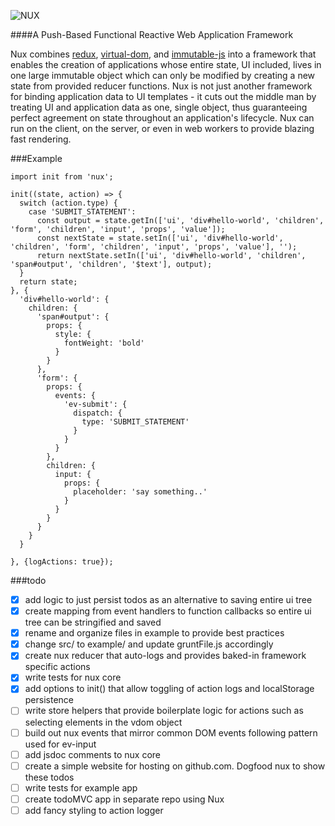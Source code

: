 ![NUX](http://i.imgur.com/vZHsn0E.png)

####A Push-Based Functional Reactive Web Application Framework

Nux combines [redux](http://redux.js.org), [virtual-dom](https://github.com/Matt-Esch/virtual-dom), and [immutable-js](http://redux.js.org) into a framework that enables the creation of applications whose entire state, UI included, lives in one large immutable object which can only be modified by creating a new state from provided reducer functions. Nux is not just another framework for binding application data to UI templates - it cuts out the middle man by treating UI and application data as one, single object, thus guaranteeing perfect agreement on state throughout an application's lifecycle. Nux can run on the client, on the server, or even in web workers to provide blazing fast rendering.

###Example

```
import init from 'nux';

init((state, action) => {
  switch (action.type) {
    case 'SUBMIT_STATEMENT':
      const output = state.getIn(['ui', 'div#hello-world', 'children', 'form', 'children', 'input', 'props', 'value']);
      const nextState = state.setIn(['ui', 'div#hello-world', 'children', 'form', 'children', 'input', 'props', 'value'], '');
      return nextState.setIn(['ui', 'div#hello-world', 'children', 'span#output', 'children', '$text'], output);
  }
  return state;
}, {
  'div#hello-world': {
    children: {
      'span#output': {
        props: {
          style: {
            fontWeight: 'bold'
          }
        }
      },
      'form': {
        props: {
          events: {
            'ev-submit': {
              dispatch: {
                type: 'SUBMIT_STATEMENT'
              }
            }
          }
        },
        children: {
          input: {
            props: {
              placeholder: 'say something..'
            }
          }
        }
      }
    }
  }

}, {logActions: true});
```

###todo

- [x] add logic to just persist todos as an alternative to saving entire ui tree
- [x] create mapping from event handlers to function callbacks so entire ui tree can be stringified and saved
- [x] rename and organize files in example to provide best practices
- [x] change src/ to example/ and update gruntFile.js accordingly
- [x] create nux reducer that auto-logs and provides baked-in framework specific actions
- [x] write tests for nux core
- [x] add options to init() that allow toggling of action logs and localStorage persistence
- [ ] write store helpers that provide boilerplate logic for actions such as selecting elements in the vdom object
- [ ] build out nux events that mirror common DOM events following pattern used for ev-input
- [ ] add jsdoc comments to nux core
- [ ] create a simple website for hosting on github.com. Dogfood nux to show these todos
- [ ] write tests for example app
- [ ] create todoMVC app in separate repo using Nux
- [ ] add fancy styling to action logger
